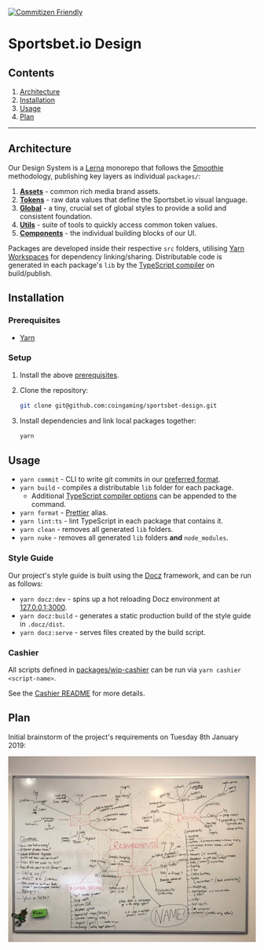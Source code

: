 [![Commitizen Friendly](https://img.shields.io/badge/commitizen-friendly-brightgreen.svg)](http://commitizen.github.io/cz-cli/)

# Sportsbet.io Design

## Contents

1. [Architecture](#architecture)
2. [Installation](#installation)
3. [Usage](#usage)
4. [Plan](#plan)

---

## Architecture

Our Design System is a [Lerna](https://github.com/lerna/lerna) monorepo that follows the [Smoothie](https://smoothie-css.com/) methodology, publishing key layers as individual `packages/`:

1. [**Assets**](packages/assets/README.md) - common rich media brand assets.
2. [**Tokens**](packages/tokens/README.md) - raw data values that define the Sportsbet.io visual language.
3. [**Global**](packages/global/README.md) - a tiny, crucial set of global styles to provide a solid and consistent foundation.
4. [**Utils**](packages/utils/README.md) - suite of tools to quickly access common token values.
5. [**Components**](packages/components/README.md) - the individual building blocks of our UI.

Packages are developed inside their respective `src` folders, utilising [Yarn Workspaces](https://yarnpkg.com/lang/en/docs/workspaces/) for dependency linking/sharing. Distributable code is generated in each package's `lib` by the [TypeScript compiler](https://www.typescriptlang.org/docs/handbook/typescript-in-5-minutes.html#compiling-your-code) on build/publish.

## Installation

### Prerequisites

- [Yarn](https://yarnpkg.com/en/docs/install#mac-stable)

### Setup

1. Install the above [prerequisites](#prerequisites).
2. Clone the repository:

   ```sh
   git clone git@github.com:coingaming/sportsbet-design.git
   ```

3. Install dependencies and link local packages together:

   ```sh
   yarn
   ```

## Usage

- `yarn commit` - CLI to write git commits in our [preferred format](CONTRIBUTING#commits).
- `yarn build` - compiles a distributable `lib` folder for each package.
  - Additional [TypeScript compiler options](https://www.typescriptlang.org/docs/handbook/compiler-options.html) can be appended to the command.
- `yarn format` - [Prettier](https://prettier.io) alias.
- `yarn lint:ts` - lint TypeScript in each package that contains it.
- `yarn clean` - removes all generated `lib` folders.
- `yarn nuke` - removes all generated `lib` folders **and** `node_modules`.

### Style Guide

Our project's style guide is built using the [Docz](https://www.docz.site) framework, and can be run as follows:

- `yarn docz:dev` - spins up a hot reloading Docz environment at [127.0.0.1:3000](http://127.0.0.1:3000/).
- `yarn docz:build` - generates a static production build of the style guide in `.docz/dist`.
- `yarn docz:serve` - serves files created by the build script.

### Cashier

All scripts defined in [packages/wip-cashier](packages/wip-cashier/README.md) can be run via `yarn cashier <script-name>`.

See the [Cashier README](packages/wip-cashier/README.md) for more details.

## Plan

Initial brainstorm of the project's requirements on Tuesday 8th January 2019:

![Image of initial whiteboard brainstorm](.github/assets/brainstorm.jpg)
